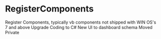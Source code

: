 # RegisterComponents
Register Components, typically vb components not shipped with WIN OS's 7 and above
Upgrade Coding to C#
New UI to dashboard schema
Moved Private
